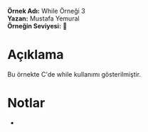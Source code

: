 **Örnek Adı:** While Örneği 3 <br>
**Yazan:** Mustafa Yemural <br>
**Örneğin Seviyesi:** :large_blue_circle: <br>
# Açıklama #
<p>Bu örnekte C'de while kullanımı gösterilmiştir.</p>

# Notlar #
- 
